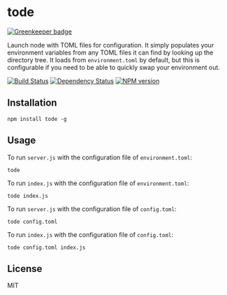 # tode

[![Greenkeeper badge](https://badges.greenkeeper.io/ForbesLindesay/tode.svg)](https://greenkeeper.io/)

Launch node with TOML files for configuration.  It simply populates your environment variables from any TOML files it can find by looking up the directory tree.  It loads from `environment.toml` by default, but this is configurable if you need to be able to quickly swap your environment out.

[![Build Status](https://img.shields.io/travis/ForbesLindesay/tode/master.svg)](https://travis-ci.org/ForbesLindesay/tode)
[![Dependency Status](https://img.shields.io/david/ForbesLindesay/tode.svg)](https://david-dm.org/ForbesLindesay/tode)
[![NPM version](https://img.shields.io/npm/v/tode.svg)](https://www.npmjs.com/package/tode)

## Installation

    npm install tode -g

## Usage

To run `server.js` with the configuration file of `environment.toml`:

    tode

To run `index.js` with the configuration file of `environment.toml`:

    tode index.js

To run `server.js` with the configuration file of `config.toml`:

    tode config.toml

To run `index.js` with the configuration file of `config.toml`:

    tode config.toml index.js

## License

  MIT